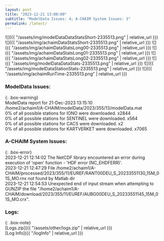 ```yaml
---
layout: post
title: "2023-12-21 13:00:00"
subtitle: "ModelData Issues: 4; A-CHAIM System Issues: 3"
permalink: /latest/
---
```


![]({{ "/assets/img/modelDataDataStatsShort-2335513.png" | relative_url }})
![]({{ "/assets/img/achaimDataStatsShort-2335513.png" | relative_url }})
![]({{ "/assets/img/achaimDataStatsLong00-2335513.png" | relative_url }})
![]({{ "/assets/img/achaimDataStatsLong01-2335513.png" | relative_url }})
![]({{ "/assets/img/achaimDataStatsLong02-2335513.png" | relative_url }})
![]({{ "/assets/img/modelDataDataStats-2335513.png" | relative_url }})
![]({{ "/assets/img/modelDataStationStats-2335513.png" | relative_url }})
![]({{ "/assets/img/achaimRunTime-2335513.png" | relative_url }})


### ModelData Issues:  
  
{: .box-warning}  
 ModelData report for 21-Dec-2023 13:15:10   
 /home2/achaim1/A-CHAIM/modelData/2023/355/13/modelData.mat   
 0% of all possible stations for IONO were downloaded. x2844   
 0% of all possible stations for SENTINEL were downloaded. x564   
 0% of all possible stations for CACS were downloaded. x2   
 0% of all possible stations for KARTVERKET were downloaded. x7065   
  
### A-CHAIM System Issues:  
  
{: .box-error}  
2023-12-21 12:14:02 The NetCDF library encountered an error during execution of 'open' function - 'HDF error (NC_EHDFERR)'.  
2023-12-21 12:47:29 File /home2/achaim1/A-CHAIM/processed/2023/355/11/EUREF/RANT00DEU_S_20233551130_15M_01S_MO.rnx not found by Matlab dir  
2023-12-21 12:54:53 Unexpected end of input stream when attempting to GUNZIP the file "/home2/achaim1/A-CHAIM/download/2023/355/11/EUREF/AUBG00DEU_S_20233551145_15M_01S_MO.crx".  

### Logs:  
  
{: .box-note}  
[Logs.zip]({{ "/assets/other/logs.zip" | relative_url }})  
[Log Info]({{ "/logInfo" | relative_url }})  
